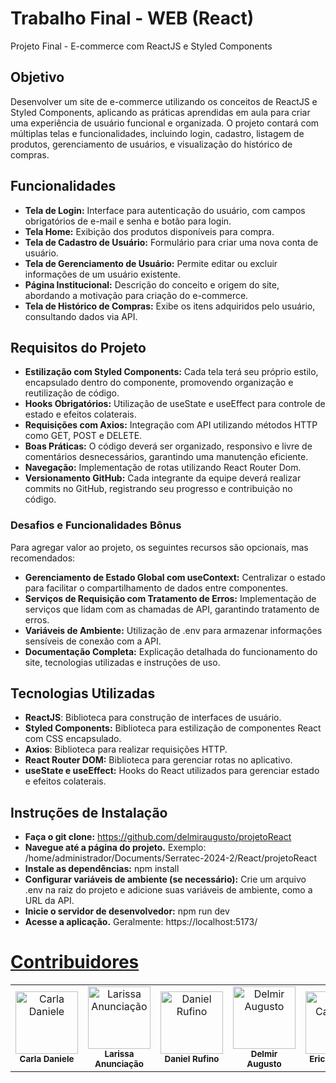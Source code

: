 # Trabalho Final - WEB (React)
Projeto Final - E-commerce com ReactJS e Styled Components

## Objetivo
Desenvolver um site de e-commerce utilizando os conceitos de ReactJS e Styled Components, aplicando as práticas aprendidas em aula para criar uma experiência de usuário funcional e organizada. O projeto contará com múltiplas telas e funcionalidades, incluindo login, cadastro, listagem de produtos, gerenciamento de usuários, e visualização do histórico de compras.

## Funcionalidades
- **Tela de Login:** Interface para autenticação do usuário, com campos obrigatórios de e-mail e senha e botão para login.
- **Tela Home:** Exibição dos produtos disponíveis para compra.
- **Tela de Cadastro de Usuário:** Formulário para criar uma nova conta de usuário.
- **Tela de Gerenciamento de Usuário:** Permite editar ou excluir informações de um usuário existente.
- **Página Institucional:** Descrição do conceito e origem do site, abordando a motivação para criação do e-commerce.
- **Tela de Histórico de Compras:** Exibe os itens adquiridos pelo usuário, consultando dados via API.

## Requisitos do Projeto
- **Estilização com Styled Components:** Cada tela terá seu próprio estilo, encapsulado dentro do componente, promovendo organização e reutilização de código.
- **Hooks Obrigatórios:** Utilização de useState e useEffect para controle de estado e efeitos colaterais.
- **Requisições com Axios:** Integração com API utilizando métodos HTTP como GET, POST e DELETE.
- **Boas Práticas:** O código deverá ser organizado, responsivo e livre de comentários desnecessários, garantindo uma manutenção eficiente.
- **Navegação:** Implementação de rotas utilizando React Router Dom.
- **Versionamento GitHub:** Cada integrante da equipe deverá realizar commits no GitHub, registrando seu progresso e contribuição no código.

### Desafios e Funcionalidades Bônus
Para agregar valor ao projeto, os seguintes recursos são opcionais, mas recomendados:
- **Gerenciamento de Estado Global com useContext:** Centralizar o estado para facilitar o compartilhamento de dados entre componentes.
- **Serviços de Requisição com Tratamento de Erros:** Implementação de serviços que lidam com as chamadas de API, garantindo tratamento de erros.
- **Variáveis de Ambiente:** Utilização de .env para armazenar informações sensíveis de conexão com a API.
- **Documentação Completa:** Explicação detalhada do funcionamento do site, tecnologias utilizadas e instruções de uso.

## Tecnologias Utilizadas
- **ReactJS**: Biblioteca para construção de interfaces de usuário.
- **Styled Components:** Biblioteca para estilização de componentes React com CSS encapsulado.
- **Axios**: Biblioteca para realizar requisições HTTP.
- **React Router DOM:** Biblioteca para gerenciar rotas no aplicativo.
- **useState e useEffect:** Hooks do React utilizados para gerenciar estado e efeitos colaterais.

## Instruções de Instalação
- **Faça o git clone:** https://github.com/delmiraugusto/projetoReact
- **Navegue até a página do projeto.** Exemplo: /home/administrador/Documents/Serratec-2024-2/React/projetoReact
- **Instale as dependências:** npm install
- **Configurar variáveis de ambiente (se necessário):** Crie um arquivo .env na raiz do projeto e adicione suas variáveis de ambiente, como a URL da API.
- **Inicie o servidor de desenvolvedor:** npm run dev
- **Acesse a aplicação.** Geralmente: https://localhost:5173/

# [Contribuidores](https://github.com/delmiraugusto/projetoReact/graphs/contributors)

<table>
  <tr>
    <td align="center">
        <img src="https://github.com/carladanieleferreira.png?size=100" width="100px;" alt="Carla Daniele"/><br />
        <sub><b>Carla Daniele</b></sub>
      </a>
    </td>
    <td align="center">
        <img src="https://github.com/lari-blip.png?size=100" width="100px;" alt="Larissa Anunciação"/><br />
        <sub><b>Larissa Anunciação</b></sub>
      </a>
    </td>
    <td align="center">
        <img src="https://github.com/myllez2110.png?size=100" width="100px;" alt="Daniel Rufino"/><br />
        <sub><b>Daniel Rufino</b></sub>
      </a>
    </td>
    <td align="center">
        <img src="https://github.com/delmiraugusto.png?size=100" width="100px;" alt="Delmir Augusto"/><br />
        <sub><b>Delmir Augusto</b></sub>
      </a>
    </td>
    <td align="center">
        <img src="https://github.com/ericsilva0309.png?size=100" width="100px;" alt="Eric Carvalho"/><br />
        <sub><b>Eric Carvalho</b></sub>
      </a>
    </td>
    <td align="center">
        <img src="https://github.com/ryansouza9.png?size=100" width="100px;" alt="Ryan Souza"/><br />
        <sub><b>Ryan Souza</b></sub>
      </a>
    </td>
  </tr>
</table>
